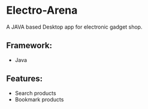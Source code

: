 # Electro-Arena
A JAVA based Desktop app for electronic gadget shop.
## Framework:
* Java
## Features:
* Search products
* Bookmark products
